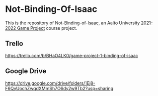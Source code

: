 # Not-Binding-Of-Isaac

This is the repository of Not-Binding-of-Isaac, an Aalto University [2021-2022 Game Project](https://courses.aalto.fi/courses/s/course/a053X000012QxQdQAK/game-project) course project.

## Trello

https://trello.com/b/BHaO4LK0/game-project-1-binding-of-isaac

## Google Drive

https://drive.google.com/drive/folders/1Ej8-F6QyUochZwqdXMmSh7O6dy2w9Tb2?usp=sharing
